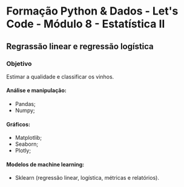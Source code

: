 # Formação Python & Dados - Let's Code - Módulo 8 - Estatística II

## Regrassão linear e regressão logística

### Objetivo
Estimar a qualidade e classificar os vinhos.<br>

#### Análise e manipulação:
- Pandas;
- Numpy;
#### Gráficos:
- Matplotlib;
- Seaborn;
- Plotly;<br>
#### Modelos de machine learning:
- Sklearn (regressão linear, logística, métricas e relatórios).

